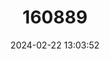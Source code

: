 ---
title: "160889"
category: "Dingana clara"
draft: false
date: 2024-02-22 13:03:52
languages:
  English: ["Clara's Widow", "Wolkberg Widow"]
  Afrikaans: ["Wolkberg-weduwee", "Wolkberg Weduwee"]
---